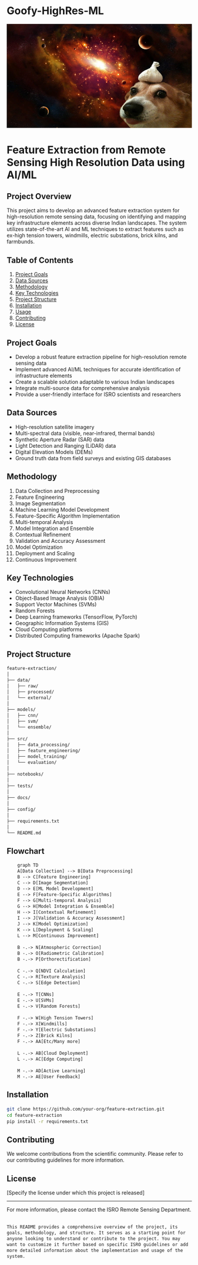 # Goofy-HighRes-ML
![doog](./resources/doog.jpg)


# Feature Extraction from Remote Sensing High Resolution Data using AI/ML

## Project Overview

This project aims to develop an advanced feature extraction system for high-resolution remote sensing data, focusing on identifying and mapping key infrastructure elements across diverse Indian landscapes. The system utilizes state-of-the-art AI and ML techniques to extract features such as ex-high tension towers, windmills, electric substations, brick kilns, and farmbunds.

## Table of Contents

1. [Project Goals](#project-goals)
2. [Data Sources](#data-sources)
3. [Methodology](#methodology)
4. [Key Technologies](#key-technologies)
5. [Project Structure](#project-structure)
6. [Installation](#installation)
7. [Usage](#usage)
8. [Contributing](#contributing)
9. [License](#license)

## Project Goals

- Develop a robust feature extraction pipeline for high-resolution remote sensing data
- Implement advanced AI/ML techniques for accurate identification of infrastructure elements
- Create a scalable solution adaptable to various Indian landscapes
- Integrate multi-source data for comprehensive analysis
- Provide a user-friendly interface for ISRO scientists and researchers

## Data Sources

- High-resolution satellite imagery
- Multi-spectral data (visible, near-infrared, thermal bands)
- Synthetic Aperture Radar (SAR) data
- Light Detection and Ranging (LiDAR) data
- Digital Elevation Models (DEMs)
- Ground truth data from field surveys and existing GIS databases

## Methodology

1. Data Collection and Preprocessing
2. Feature Engineering
3. Image Segmentation
4. Machine Learning Model Development
5. Feature-Specific Algorithm Implementation
6. Multi-temporal Analysis
7. Model Integration and Ensemble
8. Contextual Refinement
9. Validation and Accuracy Assessment
10. Model Optimization
11. Deployment and Scaling
12. Continuous Improvement

## Key Technologies

- Convolutional Neural Networks (CNNs)
- Object-Based Image Analysis (OBIA)
- Support Vector Machines (SVMs)
- Random Forests
- Deep Learning frameworks (TensorFlow, PyTorch)
- Geographic Information Systems (GIS)
- Cloud Computing platforms
- Distributed Computing frameworks (Apache Spark)

## Project Structure

```
feature-extraction/
│
├── data/
│   ├── raw/
│   ├── processed/
│   └── external/
│
├── models/
│   ├── cnn/
│   ├── svm/
│   └── ensemble/
│
├── src/
│   ├── data_processing/
│   ├── feature_engineering/
│   ├── model_training/
│   └── evaluation/
│
├── notebooks/
│
├── tests/
│
├── docs/
│
├── config/
│
├── requirements.txt
│
└── README.md
```
## Flowchart

```mermaid
    graph TD
    A[Data Collection] --> B[Data Preprocessing]
    B --> C[Feature Engineering]
    C --> D[Image Segmentation]
    D --> E[ML Model Development]
    E --> F[Feature-Specific Algorithms]
    F --> G[Multi-temporal Analysis]
    G --> H[Model Integration & Ensemble]
    H --> I[Contextual Refinement]
    I --> J[Validation & Accuracy Assessment]
    J --> K[Model Optimization]
    K --> L[Deployment & Scaling]
    L --> M[Continuous Improvement]

    B -.-> N[Atmospheric Correction]
    B -.-> O[Radiometric Calibration]
    B -.-> P[Orthorectification]

    C -.-> Q[NDVI Calculation]
    C -.-> R[Texture Analysis]
    C -.-> S[Edge Detection]

    E -.-> T[CNNs]
    E -.-> U[SVMs]
    E -.-> V[Random Forests]

    F -.-> W[High Tension Towers]
    F -.-> X[Windmills]
    F -.-> Y[Electric Substations]
    F -.-> Z[Brick Kilns]
    F -.-> AA[Etc/Many more]

    L -.-> AB[Cloud Deployment]
    L -.-> AC[Edge Computing]

    M -.-> AD[Active Learning]
    M -.-> AE[User Feedback]
```


## Installation

```bash
git clone https://github.com/your-org/feature-extraction.git
cd feature-extraction
pip install -r requirements.txt
```



## Contributing

We welcome contributions from the scientific community. Please refer to our contributing guidelines for more information.

## License

[Specify the license under which this project is released]

---

For more information, please contact the ISRO Remote Sensing Department.
```

This README provides a comprehensive overview of the project, its goals, methodology, and structure. It serves as a starting point for anyone looking to understand or contribute to the project. You may want to customize it further based on specific ISRO guidelines or add more detailed information about the implementation and usage of the system.